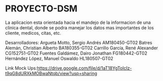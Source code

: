 # PROYECTO-DSM
La aplicacion esta orientada hacia el mandejo de la informacion de una clinica dental, donde se podra manejar los datos mas importantes de los cliente, medicos, citas, etc.

Desarrolladores:
Argueta Motto, Sergio Andrés                     AM180450-GT02
Batres Alemán, Christian Alberto 	               BA180355-GT02
Carrillo García, René Alexander                  CG152751-GT02
Fuentes Galdámez, Dairo Jonathan                 FG180442-GT02
Hernández López, Manuel Oswaldo                  HL180507-GT02

Link Mock Ups:https://drive.google.com/file/d/1aT18YgToIcIz-t9qG8dURXkMOBwaNtqb/view?usp=sharing
